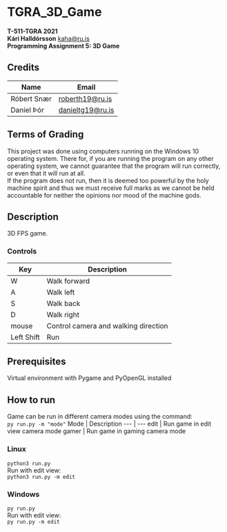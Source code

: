 # TGRA_3D_Game
**T-511-TGRA 2021**  
**Kári Halldórsson** kaha@ru.is  
**Programming Assignment 5: 3D Game**
## Credits
Name | Email
--- | ---
Róbert Snær | roberth19@ru.is  
Daníel Þór | danieltg19@ru.is
## Terms of Grading
This project was done using computers running on the
Windows 10 operating system. There for, if you are running the program on
any other operating system, we cannot guarantee that the program will
run correctly, or even that it will run at all.  
If the program does not run, then it is deemed too powerful by the 
holy machine spirit and thus we must receive full marks as we cannot be
held accountable for neither the opinions nor mood of the machine gods.
## Description
3D FPS game.
### Controls
Key | Description
--- | ---
W | Walk forward
A | Walk left
S | Walk back
D | Walk right
mouse | Control camera and walking direction
Left Shift | Run

## Prerequisites
Virtual environment with Pygame and PyOpenGL installed
## How to run
Game can be run in different camera modes using the command:  
`py run.py -m "mode"`
Mode | Description
--- | ---
edit | Run game in edit view camera mode
gamer | Run game in gaming camera mode


### Linux
`python3 run.py`  
Run with edit view:  
`python3 run.py -m edit`  
### Windows
`py run.py`  
Run with edit view:  
`py run.py -m edit`
